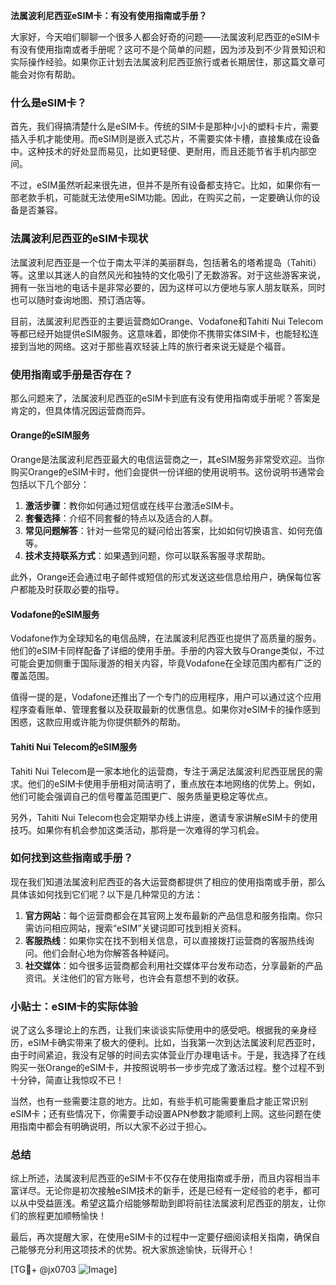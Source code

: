 **法属波利尼西亚eSIM卡：有没有使用指南或手册？**

大家好，今天咱们聊聊一个很多人都会好奇的问题——法属波利尼西亚的eSIM卡有没有使用指南或者手册呢？这可不是个简单的问题，因为涉及到不少背景知识和实际操作经验。如果你正计划去法属波利尼西亚旅行或者长期居住，那这篇文章可能会对你有帮助。

### 什么是eSIM卡？

首先，我们得搞清楚什么是eSIM卡。传统的SIM卡是那种小小的塑料卡片，需要插入手机才能使用。而eSIM则是嵌入式芯片，不需要实体卡槽，直接集成在设备中。这种技术的好处显而易见，比如更轻便、更耐用，而且还能节省手机内部空间。

不过，eSIM虽然听起来很先进，但并不是所有设备都支持它。比如，如果你有一部老款手机，可能就无法使用eSIM功能。因此，在购买之前，一定要确认你的设备是否兼容。

### 法属波利尼西亚的eSIM卡现状

法属波利尼西亚是一个位于南太平洋的美丽群岛，包括著名的塔希提岛（Tahiti）等。这里以其迷人的自然风光和独特的文化吸引了无数游客。对于这些游客来说，拥有一张当地的电话卡是非常必要的，因为这样可以方便地与家人朋友联系，同时也可以随时查询地图、预订酒店等。

目前，法属波利尼西亚的主要运营商如Orange、Vodafone和Tahiti Nui Telecom等都已经开始提供eSIM服务。这意味着，即使你不携带实体SIM卡，也能轻松连接到当地的网络。这对于那些喜欢轻装上阵的旅行者来说无疑是个福音。

### 使用指南或手册是否存在？

那么问题来了，法属波利尼西亚的eSIM卡到底有没有使用指南或手册呢？答案是肯定的，但具体情况因运营商而异。

#### Orange的eSIM服务
Orange是法属波利尼西亚最大的电信运营商之一，其eSIM服务非常受欢迎。当你购买Orange的eSIM卡时，他们会提供一份详细的使用说明书。这份说明书通常会包括以下几个部分：

1. **激活步骤**：教你如何通过短信或在线平台激活eSIM卡。
2. **套餐选择**：介绍不同套餐的特点以及适合的人群。
3. **常见问题解答**：针对一些常见的疑问给出答案，比如如何切换语言、如何充值等。
4. **技术支持联系方式**：如果遇到问题，你可以联系客服寻求帮助。

此外，Orange还会通过电子邮件或短信的形式发送这些信息给用户，确保每位客户都能及时获取必要的指导。

#### Vodafone的eSIM服务
Vodafone作为全球知名的电信品牌，在法属波利尼西亚也提供了高质量的服务。他们的eSIM卡同样配备了详细的使用手册。手册的内容大致与Orange类似，不过可能会更加侧重于国际漫游的相关内容，毕竟Vodafone在全球范围内都有广泛的覆盖范围。

值得一提的是，Vodafone还推出了一个专门的应用程序，用户可以通过这个应用程序查看账单、管理套餐以及获取最新的优惠信息。如果你对eSIM卡的操作感到困惑，这款应用或许能为你提供额外的帮助。

#### Tahiti Nui Telecom的eSIM服务
Tahiti Nui Telecom是一家本地化的运营商，专注于满足法属波利尼西亚居民的需求。他们的eSIM卡使用手册相对简洁明了，重点放在本地网络的优势上。例如，他们可能会强调自己的信号覆盖范围更广、服务质量更稳定等优点。

另外，Tahiti Nui Telecom也会定期举办线上讲座，邀请专家讲解eSIM卡的使用技巧。如果你有机会参加这类活动，那将是一次难得的学习机会。

### 如何找到这些指南或手册？

现在我们知道法属波利尼西亚的各大运营商都提供了相应的使用指南或手册，那么具体该如何找到它们呢？以下是几种常见的方法：

1. **官方网站**：每个运营商都会在其官网上发布最新的产品信息和服务指南。你只需访问相应网站，搜索“eSIM”关键词即可找到相关资料。
2. **客服热线**：如果你实在找不到相关信息，可以直接拨打运营商的客服热线询问。他们会耐心地为你解答各种疑问。
3. **社交媒体**：如今很多运营商都会利用社交媒体平台发布动态，分享最新的产品资讯。关注他们的官方账号，也许会有意想不到的收获。

### 小贴士：eSIM卡的实际体验

说了这么多理论上的东西，让我们来谈谈实际使用中的感受吧。根据我的亲身经历，eSIM卡确实带来了极大的便利。比如，当我第一次到达法属波利尼西亚时，由于时间紧迫，我没有足够的时间去实体营业厅办理电话卡。于是，我选择了在线购买一张Orange的eSIM卡，并按照说明书一步步完成了激活过程。整个过程不到十分钟，简直让我惊叹不已！

当然，也有一些需要注意的地方。比如，有些手机可能需要重启才能正常识别eSIM卡；还有些情况下，你需要手动设置APN参数才能顺利上网。这些问题在使用指南中都会有明确说明，所以大家不必过于担心。

### 总结

综上所述，法属波利尼西亚的eSIM卡不仅存在使用指南或手册，而且内容相当丰富详尽。无论你是初次接触eSIM技术的新手，还是已经有一定经验的老手，都可以从中受益匪浅。希望这篇介绍能够帮助到即将前往法属波利尼西亚的朋友，让你们的旅程更加顺畅愉快！

最后，再次提醒大家，在使用eSIM卡的过程中一定要仔细阅读相关指南，确保自己能够充分利用这项技术的优势。祝大家旅途愉快，玩得开心！

[TG💪+ @jx0703 ![Image](https://github.com/user-attachments/assets/dbca1d08-cadb-493c-b0ec-ad6f7a83f270)]